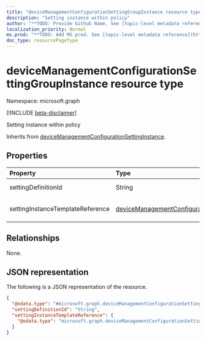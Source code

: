 ```yaml
---
title: "deviceManagementConfigurationSettingGroupInstance resource type"
description: "Setting instance within policy"
author: "**TODO: Provide Github Name. See [topic-level metadata reference](https://msgo.azurewebsites.net/add/document/guidelines/metadata.html#topic-level-metadata)**"
localization_priority: Normal
ms.prod: "**TODO: Add MS prod. See [topic-level metadata reference](https://msgo.azurewebsites.net/add/document/guidelines/metadata.html#topic-level-metadata)**"
doc_type: resourcePageType
---
```


# deviceManagementConfigurationSettingGroupInstance resource type

Namespace: microsoft.graph

[!INCLUDE [beta-disclaimer](../../includes/beta-disclaimer.md)]

Setting instance within policy


Inherits from [deviceManagementConfigurationSettingInstance](../resources/devicemanagementconfigurationsettinginstance.md).

## Properties
|Property|Type|Description|
|:---|:---|:---|
|settingDefinitionId|String|Setting Definition Id Inherited from [deviceManagementConfigurationSettingInstance](../resources/devicemanagementconfigurationsettinginstance.md).|
|settingInstanceTemplateReference|[deviceManagementConfigurationSettingInstanceTemplateReference](../resources/devicemanagementconfigurationsettinginstancetemplatereference.md)|Setting Instance Template Reference Inherited from [deviceManagementConfigurationSettingInstance](../resources/devicemanagementconfigurationsettinginstance.md).|

## Relationships
None.

## JSON representation
The following is a JSON representation of the resource.
<!-- {
  "blockType": "resource",
  "@odata.type": "microsoft.graph.deviceManagementConfigurationSettingGroupInstance"
}
-->
``` json
{
  "@odata.type": "#microsoft.graph.deviceManagementConfigurationSettingGroupInstance",
  "settingDefinitionId": "String",
  "settingInstanceTemplateReference": {
    "@odata.type": "microsoft.graph.deviceManagementConfigurationSettingInstanceTemplateReference"
  }
}
```

